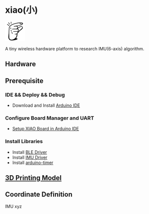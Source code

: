 # xiao(小)

![xiao](./docs/images/tiny.png)

A tiny wireless hardware platform to research IMU(6-axis) algorithm.

## Hardware


## Prerequisite
### IDE && Deploy && Debug
* Download and Install [Arduino IDE](https://www.arduino.cc/en/software)

### Configure Board Manager and UART

* [Setup XIAO Board in Arduino IDE](https://wiki.seeedstudio.com/XIAO_BLE/)

### Install Libraries

* Install [BLE Driver](https://wiki.seeedstudio.com/XIAO_BLE/)
* Install [IMU Driver](https://wiki.seeedstudio.com/XIAO-BLE-Sense-IMU-Usage/)
* Install [arduino-timer](https://www.arduino.cc/reference/en/libraries/arduino-timer/)



## [3D Printing Model](./model_3d/README.md)

## Coordinate Definition
IMU xyz